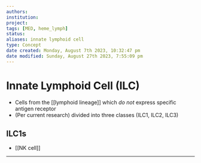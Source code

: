 ```yaml
---
authors: 
institution: 
project: 
tags: [MED, heme_lymph]
status: 
aliases: innate lymphoid cell
type: Concept
date created: Monday, August 7th 2023, 10:32:47 pm
date modified: Sunday, August 27th 2023, 7:55:09 pm
---
```

# Innate Lymphoid Cell (ILC)

- Cells from the [[lymphoid lineage]] which *do not* express specific antigen receptor
- (Per current research) divided into three classes (ILC1, ILC2, ILC3)

## ILC1s
- [[NK cell]]

---
